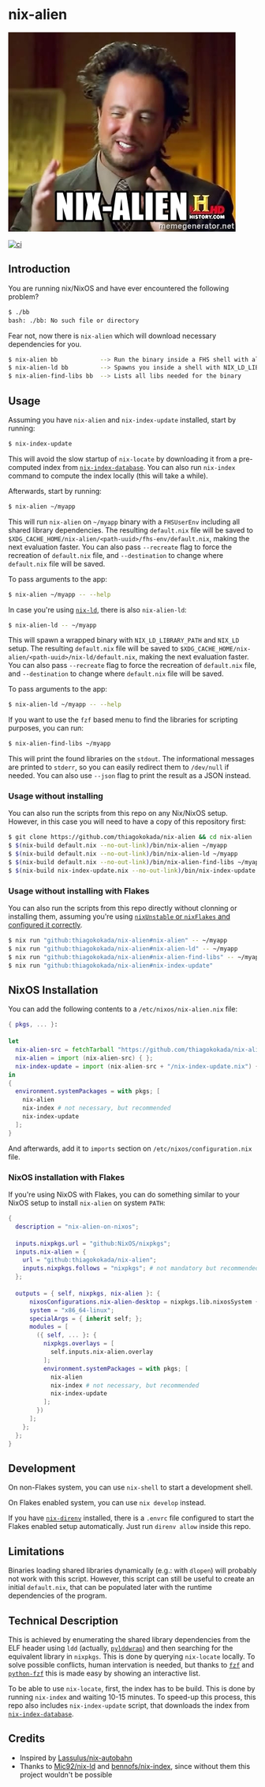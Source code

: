 # nix-alien

![nix-alien](./.github/nix-alien.jpg)

[![ci](https://github.com/thiagokokada/nix-alien/actions/workflows/ci.yml/badge.svg)](https://github.com/thiagokokada/nix-alien/actions/workflows/ci.yml)

## Introduction

You are running nix/NixOS and have ever encountered the following problem?

```sh
$ ./bb
bash: ./bb: No such file or directory
```

Fear not, now there is `nix-alien` which will download necessary dependencies
for you.

```sh
$ nix-alien bb            --> Run the binary inside a FHS shell with all needed shared dependencies to execute the binary
$ nix-alien-ld bb         --> Spawns you inside a shell with NIX_LD_LIBRARY_PATH set to the needed dependencies, to be used with nix-ld
$ nix-alien-find-libs bb  --> Lists all libs needed for the binary
```

## Usage

Assuming you have `nix-alien` and `nix-index-update` installed, start by
running:

``` sh
$ nix-index-update
```

This will avoid the slow startup of `nix-locate` by downloading it from a
pre-computed index from
[`nix-index-database`](https://github.com/Mic92/nix-index-database). You can
also run `nix-index` command to compute the index locally (this will take a
while).

Afterwards, start by running:

```sh
$ nix-alien ~/myapp
```

This will run `nix-alien` on `~/myapp` binary with a `FHSUserEnv` including all
shared library dependencies. The resulting `default.nix` file will be saved to
`$XDG_CACHE_HOME/nix-alien/<path-uuid>/fhs-env/default.nix`, making the next
evaluation faster. You can also pass `--recreate` flag to force the recreation
of `default.nix` file, and `--destination` to change where `default.nix` file
will be saved.

To pass arguments to the app:

```sh
$ nix-alien ~/myapp -- --help
```

In case you're using [`nix-ld`](https://github.com/Mic92/nix-ld), there is also
`nix-alien-ld`:

``` sh
$ nix-alien-ld -- ~/myapp 
```

This will spawn a wrapped binary with `NIX_LD_LIBRARY_PATH` and `NIX_LD` setup.
The resulting `default.nix` file will be saved to
`$XDG_CACHE_HOME/nix-alien/<path-uuid>/nix-ld/default.nix`, making the next
evaluation faster. You can also pass `--recreate` flag to force the recreation
of `default.nix` file, and `--destination` to change where `default.nix` file
will be saved.

To pass arguments to the app:

```sh
$ nix-alien-ld ~/myapp -- --help
```

If you want to use the `fzf` based menu to find the libraries for scripting
purposes, you can run:

``` sh
$ nix-alien-find-libs ~/myapp 
```

This will print the found libraries on the `stdout`. The informational messages
are printed to `stderr`, so you can easily redirect them to `/dev/null` if
needed. You can also use `--json` flag to print the result as a JSON instead.

### Usage without installing

You can also run the scripts from this repo on any Nix/NixOS setup. However, in
this case you will need to have a copy of this repository first:

``` sh
$ git clone https://github.com/thiagokokada/nix-alien && cd nix-alien
$ $(nix-build default.nix --no-out-link)/bin/nix-alien ~/myapp
$ $(nix-build default.nix --no-out-link)/bin/nix-alien-ld ~/myapp
$ $(nix-build default.nix --no-out-link)/bin/nix-alien-find-libs ~/myapp
$ $(nix-build nix-index-update.nix --no-out-link)/bin/nix-index-update
```

### Usage without installing with Flakes

You can also run the scripts from this repo directly without clonning or
installing them, assuming you're using [`nixUnstable` or `nixFlakes` and
configured it correctly](https://nixos.wiki/wiki/Flakes#Installing_flakes).

```sh
$ nix run "github:thiagokokada/nix-alien#nix-alien" -- ~/myapp
$ nix run "github:thiagokokada/nix-alien#nix-alien-ld" -- ~/myapp
$ nix run "github:thiagokokada/nix-alien#nix-alien-find-libs" -- ~/myapp
$ nix run "github:thiagokokada/nix-alien#nix-index-update"
```

## NixOS Installation

You can add the following contents to a `/etc/nixos/nix-alien.nix` file:

``` nix
{ pkgs, ... }:

let
  nix-alien-src = fetchTarball "https://github.com/thiagokokada/nix-alien/tarball/master";
  nix-alien = import (nix-alien-src) { };
  nix-index-update = import (nix-alien-src + "/nix-index-update.nix") {};
in
{
  environment.systemPackages = with pkgs; [
    nix-alien
    nix-index # not necessary, but recommended
    nix-index-update
  ];
}
```

And afterwards, add it to `imports` section on `/etc/nixos/configuration.nix`
file.

### NixOS installation with Flakes

If you're using NixOS with Flakes, you can do something similar to your NixOS
setup to install `nix-alien` on system `PATH`:

```nix
{
  description = "nix-alien-on-nixos";

  inputs.nixpkgs.url = "github:NixOS/nixpkgs";
  inputs.nix-alien = {
    url = "github:thiagokokada/nix-alien";
    inputs.nixpkgs.follows = "nixpkgs"; # not mandatory but recommended
  };

  outputs = { self, nixpkgs, nix-alien }: {
      nixosConfigurations.nix-alien-desktop = nixpkgs.lib.nixosSystem {
      system = "x86_64-linux";
      specialArgs = { inherit self; };
      modules = [
        ({ self, ... }: {
          nixpkgs.overlays = [
            self.inputs.nix-alien.overlay
          ];
          environment.systemPackages = with pkgs; [
            nix-alien
            nix-index # not necessary, but recommended
            nix-index-update
          ];
        })
      ];
    };
  };
}
```

## Development

On non-Flakes system, you can use `nix-shell` to start a development shell.

On Flakes enabled system, you can use `nix develop` instead.

If you have [`nix-direnv`](https://github.com/nix-community/nix-direnv/)
installed, there is a `.envrc` file configured to start the Flakes enabled setup
automatically. Just run `direnv allow` inside this repo.

## Limitations

Binaries loading shared libraries dynamically (e.g.: with `dlopen`) will
probably not work with this script. However, this script can still be useful to
create an initial `default.nix`, that can be populated later with the runtime
dependencies of the program.

## Technical Description

This is achieved by enumerating the shared library dependencies from the ELF
header using `ldd` (actually,
[`pylddwrap`](https://github.com/Parquery/pylddwrap)) and then searching for the
equivalent library in `nixpkgs`. This is done by querying `nix-locate` locally.
To solve possible conflicts, human intervation is needed, but thanks to
[`fzf`](https://github.com/junegunn/fzf) and
[`python-fzf`](https://github.com/samedamci/python-fzf) this is made easy by
showing an interactive list.

To be able to use `nix-locate`, first, the index has to be build. This is done
by running `nix-index` and waiting 10-15 minutes. To speed-up this process, this
repo also includes `nix-index-update` script, that downloads the index from
[`nix-index-database`](https://github.com/Mic92/nix-index-database).

## Credits

- Inspired by [Lassulus/nix-autobahn](https://github.com/Lassulus/nix-autobahn)
- Thanks to [Mic92/nix-ld](https://github.com/Mic92/nix-ld) and
  [bennofs/nix-index](https://github.com/bennofs/nix-index), since without them
  this project wouldn't be possible
